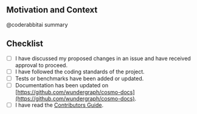 <!--
Important: Before developing new features, please open an issue to discuss your ideas with the maintainers. This ensures project alignment and helps avoid unnecessary work for you.

Thank you for your contribution! Please provide a detailed description below and ensure you've met all the requirements.

Contributors Guide: https://github.com/wundergraph/cosmo/blob/main/CONTRIBUTING.md

Squashed commit messages must follow the [Conventional Commits](https://www.conventionalcommits.org/en/v1.0.0/) standard to facilitate changelog generation.

Please ensure your PR title follows the Conventional Commits specification, using the appropriate type (e.g., feat, fix, docs) and scope.

Examples of good PR titles:

- 💥feat!: change implementation in an non-backward compatible way
- ✨feat(auth): add support for OAuth2 login
- 🐞fix(router): add support for custom metrics
- 📚docs(README): update installation instructions
- 🧹chore(deps): bump dependencies to latest versions
-->

## Motivation and Context

<!--
Why is this change required? What problem does it solve? Which issues are linked?
Please describe in detail the impact of this change. Attach screenshots if applicable.
-->

@coderabbitai summary

## Checklist

- [ ] I have discussed my proposed changes in an issue and have received approval to proceed.
- [ ] I have followed the coding standards of the project.
- [ ] Tests or benchmarks have been added or updated.
- [ ] Documentation has been updated on [https://github.com/wundergraph/cosmo-docs](https://github.com/wundergraph/cosmo-docs).
- [ ] I have read the [Contributors Guide](https://github.com/wundergraph/cosmo/blob/main/CONTRIBUTING.md).

<!--
Please add any additional information or context regarding your changes here.
-->